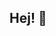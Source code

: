 ## Hej! 👋

<!--
**SusannaCarlsson90/SusannaCarlsson90** is a ✨ _special_ ✨ repository because its `README.md` (this file) appears on your GitHub profile.

Jag heter Susanna Carlsson och studerar just nu Webbutveckling på Mittuniversitetet i Sundsvall, 100% distans så jag själv befinner mig i Göteborg (september 2025-juni 2027).
- 🔭 Just nu är jag tjänstledig för mina studier efter 15 år i träningsbranschen där jag haft diverse ledarpositioner senaste 10 åren.
- 🌱 Utbildningen fokuserar på teoretiska och praktiska färdigheter och har tydlig tyngdpunkt på webbutveckling med moderna hjälpmedel och språk. Vi lär oss både frontend- och backend-utveckling var för sig samt i kombination (fullstacks-utveckling). Vi lär oss/får arbeta med moderna ramverk och tekniker för utveckling och användande samt programmeringsspråken HTML, CSS, JavaScript/TypeScript och C#. Vi får också skapa och använda webbtjänster, använda olika ramverk samt lära oss att utveckla med webbaserade innehållssystem (CMS).
- 📫 Kontakt: susanna.carlsson90@gmail.com / Linkedin: www.linkedin.com/in/susanna-carlsson
- ⚡ Framtiden: I framtiden hoppas jag på att få applicera all arbetserfarenhet och kunskap från min tidigare bransch in i IT-branschen. Jag ser fram emot att omsätta min drivkraft in i en helt ny bransch och längtar efter att växa och lära mig mer. Min största passion i branschen vet jag inte ännu och det är ett kapitel i livet jag ser fram emot växer fram i takt med allt jag lär mig, än så länge är allt roligt och jag kan inte säga att jag har någon specialité.
-->
